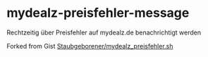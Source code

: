 # mydealz-preisfehler-message
Rechtzeitig über Preisfehler auf mydealz.de benachrichtigt werden

Forked from Gist [Staubgeborener/mydealz_preisfehler.sh](https://gist.github.com/Staubgeborener/be07bb19bcc22849439220115a8193c9)
